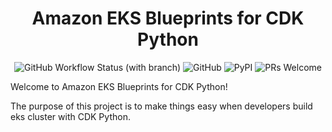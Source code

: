 <h1 align="center">Amazon EKS Blueprints for CDK Python</h1>

<p align="center">
<img alt="GitHub Workflow Status (with branch)" src="https://img.shields.io/github/actions/workflow/status/leunguu/cdk-eks-blueprint/test.yml?branch=main">
<img alt="GitHub" src="https://img.shields.io/github/license/leunguu/cdk-eks-blueprint">
<img alt="PyPI" src="https://img.shields.io/pypi/v/cdk-eks-blueprint">
<img alt="PRs Welcome" src=https://img.shields.io/badge/PRs-welcome-brightgreen.svg>
</p>

Welcome to Amazon EKS Blueprints for CDK Python!

The purpose of this project is to make things easy when developers build eks cluster with CDK Python.

